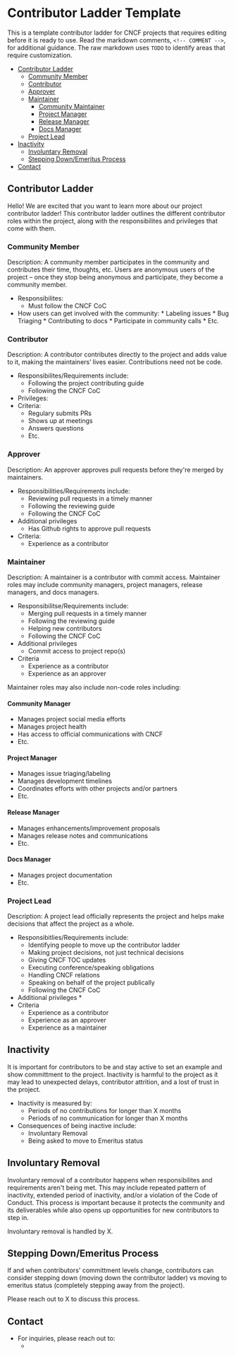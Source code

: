 # Contributor Ladder Template

This is a template contributor ladder for CNCF projects that requires editing before it is ready to use. Read the markdown comments, `<!-- COMMENT -->`, for additional guidance. The raw markdown uses `TODO` to identify areas that require customization.


* [Contributor Ladder](#contributor-ladder-template)
    * [Community Member](#contributor-ladder)
    * [Contributor](#contributor)
    * [Approver](#approver)
    * [Maintainer](#maintainer)
        * [Community Maintainer](#community-manager)
        * [Project Manager](#project-manager)
        * [Release Manager](#release-manager)
        * [Docs Manager](#docs-manager)
    * [Project Lead](#project-lead)
* [Inactivity](#inactivity)
    * [Involuntary Removal](#involuntary-removal)
    * [Stepping Down/Emeritus Process](#stepping-downemeritus-process)
* [Contact](#contact)


## Contributor Ladder

Hello! We are excited that you want to learn more about our project contributor ladder! This contributor ladder outlines the different contributor roles within the project, along with the responsibilites and privileges that come with them.

### Community Member
<!--TODO: project leads to fill in exact details of this role for your project-->
Description: A community member participates in the community and contributes their time, thoughts, etc. Users are anonymous users of the project – once they stop being anonymous and participate, they become a community member.
* Responsibilites:
    * Must follow the CNCF CoC
* How users can get involved with the community:
        * Labeling issues
        * Bug Triaging
        * Contributing to docs
        * Participate in community calls
        * Etc.
### Contributor
<!--TODO: project leads to fill in exact details of this role for your project-->
Description: A contributor contributes directly to the project and adds value to it, making the maintainers’ lives easier. Contributions need not be code.
* Responsibilites/Requirements include: 
    * Following the project contributing guide
    * Following the CNCF CoC
* Privileges:
* Criteria:
    * Regulary submits PRs
    * Shows up at meetings
    * Answers questions
    * Etc.

### Approver
<!--TODO: project leads to fill in exact details of this role for your project-->
Description: An approver approves pull requests before they're merged by maintainers. 
* Responsibilities/Requirements include:
    * Reviewing pull requests in a timely manner
    * Following the reviewing guide
    * Following the CNCF CoC
* Additional privileges
    * Has Github rights to approve pull requests
* Criteria:
    * Experience as a contributor

### Maintainer
<!--TODO: project leads to fill in exact details of this role for your project-->
Description: A maintainer is a contributor with commit access. Maintainer roles may include community managers, project managers, release managers, and docs managers.<!-- sometimes also a project lead - if so, please state in the role defintion -->
* Responsibilitse/Requirements include:
    * Merging pull requests in a timely manner
    * Following the reviewing guide
    * Helping new contributors
    * Following the CNCF CoC
* Additional privileges
    * Commit access to project repo(s)
* Criteria
    * Experience as a contributor
    * Experience as an approver

Maintainer roles may also include non-code roles including:

#### Community Manager
* Manages project social media efforts
* Manages project health
* Has access to official communications with CNCF
* Etc.
#### Project Manager
* Manages issue triaging/labeling
* Manages development timelines
* Coordinates efforts with other projects and/or partners
* Etc.
#### Release Manager
* Manages enhancements/improvement proposals
* Manages release notes and communications
* Etc.

#### Docs Manager
* Manages project documentation
* Etc.

### Project Lead
<!--TODO: project leads to fill in exact details of this role for your project-->
Description: A project lead officially represents the project and helps make decisions that affect the project as a whole.
* Responsibitlies/Requirements include:
    * Identifying people to move up the contributor ladder
    * Making project decisions, not just technical decisions
    * Giving CNCF TOC updates
    * Executing conference/speaking obligations
    * Handling CNCF relations
    * Speaking on behalf of the project publically
    * Following the CNCF CoC
* Additional privileges
    * 
* Criteria
    * Experience as a contributor
    * Experience as an approver
    * Experience as a maintainer

## Inactivity
<!--TODO: project leads to fill in exact details for how you measure inactivity for your project-->
It is important for contributors to be and stay active to set an example and show committment to the project. Inactivity is harmful to the project as it may lead to unexpected delays, contributor attrition, and a lost of trust in the project. 
* Inactivity is measured by:
    * Periods of no contributions for longer than X months
    * Periods of no communication for longer than X months
* Consequences of being inactive include:
    * Involuntary Removal
    * Being asked to move to Emeritus status

## Involuntary Removal
<!-- project leads may want to consider integrating this section under every role description -->

Involuntary removal of a contributor happens when responsibilites and requirements aren't being met. This may include repeated pattern of inactivity, extended period of inactivity, and/or a violation of the Code of Conduct. This process is important because it protects the community and its deliverables while also opens up opportunities for new contributors to step in.

Involuntary removal is handled by X. 

## Stepping Down/Emeritus Process
If and when contributors' committment levels change, contributors can consider stepping down (moving down the contributor ladder) vs moving to emeritus status (completely stepping away from the project). 

Please reach out to X to discuss this process.

## Contact
* For inquiries, please reach out to:
    *  <!-- TODO: fill in contact info-->
